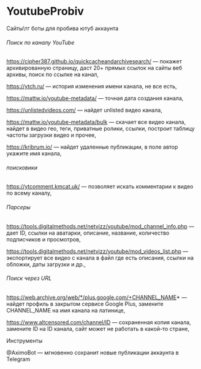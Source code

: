 # YoutubeProbiv
Сайты\тг боты для пробива ютуб аккаунта 

###### Поиск по каналу YouTube ######

https://cipher387.github.io/quickcacheandarchivesearch/ — покажет архивированную страницу, даст 20+ прямых ссылок на сайты веб архивы, поиск по ссылке на канал,

https://ytch.ru/ — история изменения имени канала, не все есть,

https://mattw.io/youtube-metadata/ — точная дата создания канала,

https://unlistedvideos.com/ — найдет unlisted видео канала,

https://mattw.io/youtube-metadata/bulk — скачает все видео канала, найдет в видео гео, теги, приватные ролики, ссылки, построит таблицу частоты загрузки видео и прочее,

https://kribrum.io/ — найдет удаленные публикации, в поле автор укажите имя канала,


###### поисковики ###### 

https://ytcomment.kmcat.uk/ — позволяет искать комментарии к видео по всему каналу,


###### Парсеры ######

https://tools.digitalmethods.net/netvizz/youtube/mod_channel_info.php — дает ID, ссылки на аватарки, описание, название, количество подписчиков и просмотров,

https://tools.digitalmethods.net/netvizz/youtube/mod_videos_list.php — экспортирует все видео с канала в файл где есть описания, ссылки на обложки, даты загрузки и др.,


###### Поиск через URL ######

https://web.archive.org/web/*/plus.google.com/+CHANNEL_NAME* — найдет профиль в закрытом сервисе Google Plus, замените CHANNEL_NAME на имя канала на латинице,

https://www.altcensored.com/channel/ID — сохраненная копия канала, замените ID на ID канала, сайт может не работать в какой-то стране,


Инструменты

@AximoBot — мгновенно сохранит новые публикации аккаунта в Telegram
